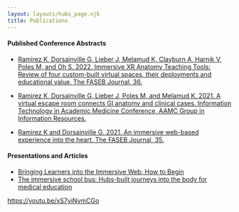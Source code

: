 ```yaml
---
layout: layouts/hubs_page.njk
title: Publications
---
```


#### Published Conference Abstracts

- [Ramirez K, Dorsainville G, Lieber J, Melamud K, Clayburn A, Harnik V, Poles M, and Oh S. 2022. Immersive XR Anatomy Teaching Tools: Review of four custom-built virtual spaces, their deployments and educational value. The FASEB Journal, 36.](https://faseb.onlinelibrary.wiley.com/doi/10.1096/fasebj.2022.36.S1.R4156)

- [Ramirez K, Dorsainville G, Lieber J, Poles M, and Melamud K. 2021. A virtual escape room connects GI anatomy and clinical cases. Information Technology in Academic Medicine Conference, AAMC Group in Information Resources.](https://web.cvent.com/event/e5c95505-a0de-43a3-be37-0aa61619482a/websitePage:645d57e4-75eb-4769-b2c0-f201a0bfc6ce?_ga=2.253205825.919275606.1644012551-326287467.1635968538)

- [Ramirez K and Dorsainville G. 2021. An immersive web-based experience into the heart. The FASEB Journal, 35.](https://faseb.onlinelibrary.wiley.com/doi/abs/10.1096/fasebj.2021.35.S1.04501)


#### Presentations and Articles

 - [Bringing Learners into the Immersive Web: How to Begin](https://hubs.mozilla.com/labs/bringing-learners-into-the-immersive-web-how-to-begin/)
 - [The immersive school bus: Hubs-built journeys into the body for medical education](https://blog.mozilla.org/en/products/hubs-nyu-school-of-medicine/)

https://youtu.be/xS7yiNymCGo


